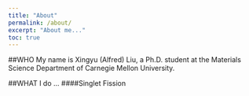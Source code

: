 ```yaml
---
title: "About"
permalink: /about/
excerpt: "About me..."
toc: true
---
```


##WHO
My name is Xingyu (Alfred) Liu, a Ph.D. student at the Materials Science Department of Carnegie Mellon University.  

##WHAT
I do ...
####Singlet Fission